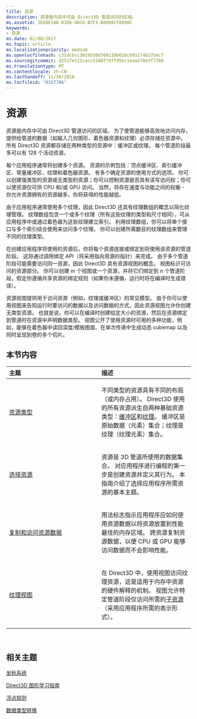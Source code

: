 ```yaml
---
title: 资源
description: 资源是内存中可由 Direct3D 管道访问的区域。
ms.assetid: 2E68E5A8-83DA-4DC8-B7F3-B8988CF8090C
keywords:
- 资源
ms.date: 02/08/2017
ms.topic: article
ms.localizationpriority: medium
ms.openlocfilehash: c31dcbcc3019538d769118b018c693174b17b4c7
ms.sourcegitcommit: d2517e522cacc5240f7dffd5bc1eaa278e3f7768
ms.translationtype: MT
ms.contentlocale: zh-CN
ms.lasthandoff: 11/30/2018
ms.locfileid: "8327786"
---
```

# <a name="resources"></a>资源


资源是内存中可由 Direct3D 管道访问的区域。 为了使管道能够高效地访问内存，提供给管道的数据（如输入几何图形、着色器资源和纹理）必须存储在资源中。 所有 Direct3D 资源都存储在两种类型的资源中：缓冲区或纹理。 每个管道阶段最多可以有 128 个活动资源。

每个应用程序通常将创建多个资源。 资源的示例包括：顶点缓冲区、索引缓冲区、常量缓冲区、纹理和着色器资源。 有多个确定资源的使用方式的选项。 你可以创建强类型的资源或无类型的资源；你可以控制资源是否具有读写访问权；你可以使资源仅可供 CPU 和/或 GPU 访问。 当然，将存在速度与功能之间的权衡 - 你允许资源拥有的资源越多，你将获得的性能越低。

由于应用程序通常使用多个纹理，因此 Direct3D 还具有纹理数组的概念以简化纹理管理。 纹理数组包含一个或多个纹理（所有这些纹理的类型和尺寸相同），可从应用程序中或通过着色器为这些纹理建立索引。 利用纹理数组，你可以将单个接口与多个索引结合使用来访问多个纹理。 你可以创建所需数目的纹理数组来管理不同的纹理类型。

在创建应用程序将使用的资源后，你将每个资源连接或绑定到将使用该资源的管道阶段。 这将通过调用绑定 API（将采用指向资源的指针）来完成。 由于多个管道阶段可能需要访问同一资源，因此 Direct3D 具有资源视图的概念。 视图标识可访问的资源部分。 你可以创建 *m* 个视图或一个资源，并将它们绑定到 *n* 个管道阶段，假定你遵循共享资源的绑定规则（如果你未遵循，运行时将在编译时生成错误）。

资源视图提供用于访问资源（例如，纹理或缓冲区）的常见模型。 由于你可以使用视图来告知运行时要访问的数据以及访问数据的方式，因此资源视图允许你创建无类型资源。 也就是说，你可以在编译时创建给定大小的资源，然后在资源绑定到管道时在资源中声明数据类型。 视图公开了使用资源时可用的多种功能，例如，能够在着色器中读回深度/模板图面、在单次传递中生成动态 cubemap 以及同时呈现到卷的多个切片。

## <a name="span-idin-this-sectionspanin-this-section"></a><span id="in-this-section"></span>本节内容


<table>
<colgroup>
<col width="50%" />
<col width="50%" />
</colgroup>
<thead>
<tr class="header">
<th align="left">主题</th>
<th align="left">描述</th>
</tr>
</thead>
<tbody>
<tr class="odd">
<td align="left"><p><a href="resource-types.md">资源类型</a></p></td>
<td align="left"><p>不同类型的资源具有不同的布局（或内存占用）。 Direct3D 使用的所有资源派生自两种基础资源类型：<a href="resource-types.md#buffer-resources">缓冲区</a>和<a href="resource-types.md#texture-resources">纹理</a>。 缓冲区是原始数据（元素）集合；纹理是纹理（纹理元素）集合。</p></td>
</tr>
<tr class="even">
<td align="left"><p><a href="choosing-a-resource.md">选择资源</a></p></td>
<td align="left"><p>资源是 3D 管道所使用的数据集合。 对应用程序进行编程的第一步是创建资源并定义其行为。 本指南介绍了选择应用程序所需资源的基本主题。</p></td>
</tr>
<tr class="odd">
<td align="left"><p><a href="copying-and-accessing-resource-data.md">复制和访问资源数据</a></p></td>
<td align="left"><p>用法标志指示应用程序应如何使用资源数据以将资源放置到性能最佳的内存区域。 跨资源复制资源数据，以便 CPU 或 GPU 能够访问数据而不会影响性能。</p></td>
</tr>
<tr class="even">
<td align="left"><p><a href="texture-views.md">纹理视图</a></p></td>
<td align="left"><p>在 Direct3D 中，使用视图访问纹理资源，这是适用于内存中资源的硬件解释的机制。 视图允许特定管道阶段仅访问所需的<a href="resource-types.md">子资源</a>（采用应用程序所需的表示形式）。</p></td>
</tr>
</tbody>
</table>

 

## <a name="span-idrelated-topicsspanrelated-topics"></a><span id="related-topics"></span>相关主题


[坐标系统](coordinate-systems.md)

[Direct3D 图形学习指南](index.md)

[浮点规则](floating-point-rules.md)

[数据类型转换](data-type-conversion.md)
